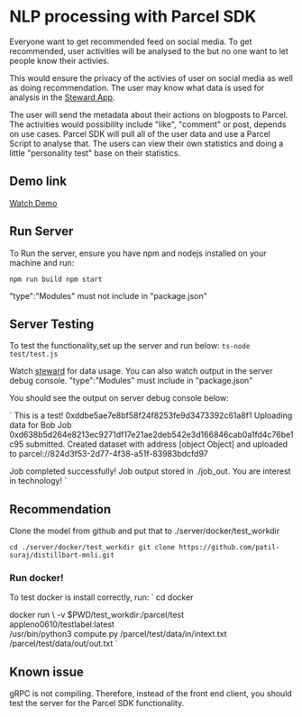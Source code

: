 # NLP processing with Parcel SDK

Everyone want to get recommended feed on social media. To get recommended, user activities will be analysed to the  but no one want to let people know their activies.

This would ensure the privacy of the activies of user on social media as well as doing recommendation. The user may know what data is used for analysis in the [Steward App](https://steward.oasiscloud.io/).

The user will send the metadata about their actions on blogposts to Parcel. The activities would possibility include "like", "comment" or post, depends on use cases. Parcel SDK will pull all of the user data and use a Parcel Script to analyse that. The users can view their own statistics and doing a little "personality test" base on their statistics. 

## Demo link 
[Watch Demo](https://www.youtube.com/watch?v=W19jDXtHx0c)

## Run Server
To Run the server, ensure you have npm and nodejs installed on your machine and run:

`
npm run build
npm start
`

"type":"Modules" must not include in "package.json"
## Server Testing
To test the functionality,set up the server and run below:
`
ts-node test/test.js
`

Watch [steward](https://steward.oasiscloud.io/) for data usage. You can also watch output in the server debug console.
"type":"Modules" must include in "package.json"

You should see the output on server debug console below:

`
This is a test!
0xddbe5ae7e8bf58f24f8253fe9d3473392c61a8f1
Uploading data for Bob
Job 0xd638b5d264e8213ec9271df17e21ae2deb542e3d166846cab0a1fd4c76be1c95 submitted.
Created dataset with address [object Object] and uploaded to parcel://824d3f53-2d77-4f38-a51f-83983bdcfd97

Job completed successfully!
Job output stored in ./job_out.
You are interest in technology!
`
## Recommendation 
Clone the model from github and put that to ./server/docker/test_workdir

`
cd ./server/docker/test_workdir
git clone https://github.com/patil-suraj/distillbart-mnli.git
`

### Run docker!

To test docker is install correctly, run:
`
cd docker

docker run \  -v $PWD/test_workdir:/parcel/test \
   appleno0610/testlabel:latest \
  /usr/bin/python3 compute.py /parcel/test/data/in/intext.txt /parcel/test/data/out/out.txt 
`

## Known issue
gRPC is not compiling. Therefore, instead of the front end client, you should test the server for the Parcel SDK functionality.
